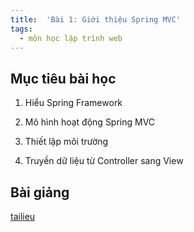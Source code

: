 ```yaml
---
title:  'Bài 1: Giới thiệu Spring MVC'
tags:
  - môn học lập trình web
---
```


## Mục tiêu bài học
1. Hiểu Spring Framework

2. Mô hình hoạt động Spring MVC

3. Thiết lập môi trường

4. Truyền dữ liệu từ Controller sang View

## Bài giảng
[tailieu](https://aohkgnadnart.github.io/box/SpringMVC_Lesson1.pdf)

